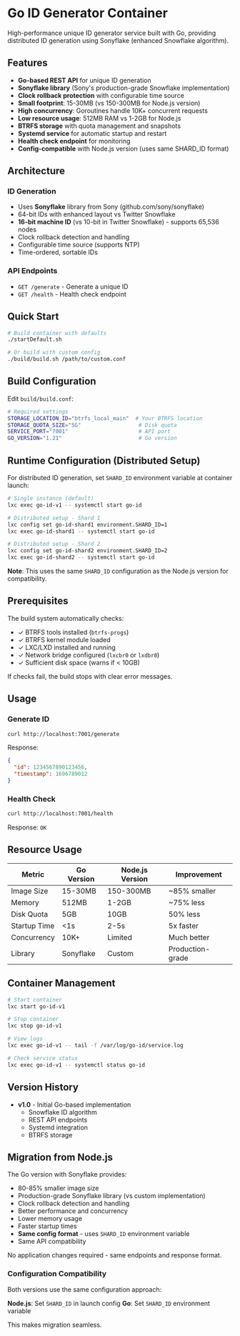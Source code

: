 # Go ID Generator Container

High-performance unique ID generator service built with Go, providing distributed ID generation using Sonyflake (enhanced Snowflake algorithm).

## Features

- **Go-based REST API** for unique ID generation
- **Sonyflake library** (Sony's production-grade Snowflake implementation)
- **Clock rollback protection** with configurable time source
- **Small footprint**: 15-30MB (vs 150-300MB for Node.js version)
- **High concurrency**: Goroutines handle 10K+ concurrent requests
- **Low resource usage**: 512MB RAM vs 1-2GB for Node.js
- **BTRFS storage** with quota management and snapshots
- **Systemd service** for automatic startup and restart
- **Health check endpoint** for monitoring
- **Config-compatible** with Node.js version (uses same SHARD_ID format)

## Architecture

### ID Generation
- Uses **Sonyflake** library from Sony (github.com/sony/sonyflake)
- 64-bit IDs with enhanced layout vs Twitter Snowflake
- **16-bit machine ID** (vs 10-bit in Twitter Snowflake) - supports 65,536 nodes
- Clock rollback detection and handling
- Configurable time source (supports NTP)
- Time-ordered, sortable IDs

### API Endpoints
- `GET /generate` - Generate a unique ID
- `GET /health` - Health check endpoint

## Quick Start

```bash
# Build container with defaults
./startDefault.sh

# Or build with custom config
./build/build.sh /path/to/custom.conf
```

## Build Configuration

Edit `build/build.conf`:

```bash
# Required settings
STORAGE_LOCATION_ID="btrfs_local_main"  # Your BTRFS location
STORAGE_QUOTA_SIZE="5G"                  # Disk quota
SERVICE_PORT="7001"                      # API port
GO_VERSION="1.21"                        # Go version
```

## Runtime Configuration (Distributed Setup)

For distributed ID generation, set `SHARD_ID` environment variable at container launch:

```bash
# Single instance (default)
lxc exec go-id-v1 -- systemctl start go-id

# Distributed setup - Shard 1
lxc config set go-id-shard1 environment.SHARD_ID=1
lxc exec go-id-shard1 -- systemctl start go-id

# Distributed setup - Shard 2
lxc config set go-id-shard2 environment.SHARD_ID=2
lxc exec go-id-shard2 -- systemctl start go-id
```

**Note**: This uses the same `SHARD_ID` configuration as the Node.js version for compatibility.

## Prerequisites

The build system automatically checks:
- ✓ BTRFS tools installed (`btrfs-progs`)
- ✓ BTRFS kernel module loaded
- ✓ LXC/LXD installed and running
- ✓ Network bridge configured (`lxcbr0` or `lxdbr0`)
- ✓ Sufficient disk space (warns if < 10GB)

If checks fail, the build stops with clear error messages.

## Usage

### Generate ID
```bash
curl http://localhost:7001/generate
```

Response:
```json
{
  "id": 1234567890123456,
  "timestamp": 1696789012
}
```

### Health Check
```bash
curl http://localhost:7001/health
```

Response: `OK`

## Resource Usage

| Metric | Go Version | Node.js Version | Improvement |
|--------|-----------|-----------------|-------------|
| Image Size | 15-30MB | 150-300MB | ~85% smaller |
| Memory | 512MB | 1-2GB | ~75% less |
| Disk Quota | 5GB | 10GB | 50% less |
| Startup Time | <1s | 2-5s | 5x faster |
| Concurrency | 10K+ | Limited | Much better |
| Library | Sonyflake | Custom | Production-grade |

## Container Management

```bash
# Start container
lxc start go-id-v1

# Stop container
lxc stop go-id-v1

# View logs
lxc exec go-id-v1 -- tail -f /var/log/go-id/service.log

# Check service status
lxc exec go-id-v1 -- systemctl status go-id
```

## Version History

- **v1.0** - Initial Go-based implementation
  - Snowflake ID algorithm
  - REST API endpoints
  - Systemd integration
  - BTRFS storage

## Migration from Node.js

The Go version with Sonyflake provides:
- 80-85% smaller image size
- Production-grade Sonyflake library (vs custom implementation)
- Clock rollback detection and handling
- Better performance and concurrency
- Lower memory usage
- Faster startup times
- **Same config format** - uses `SHARD_ID` environment variable
- Same API compatibility

No application changes required - same endpoints and response format.

### Configuration Compatibility

Both versions use the same configuration approach:

**Node.js**: Set `SHARD_ID` in launch config
**Go**: Set `SHARD_ID` environment variable

This makes migration seamless.
